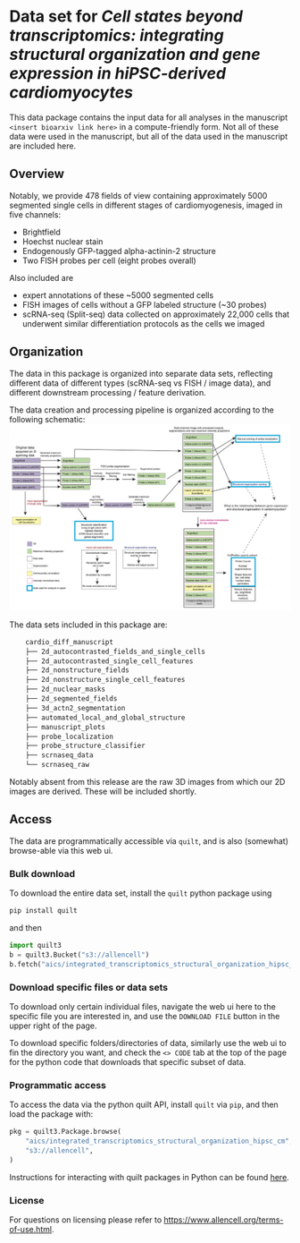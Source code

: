 # Data set for _Cell states beyond transcriptomics: integrating structural organization and gene expression in hiPSC-derived cardiomyocytes_

This data package contains the input data for all analyses in the manuscript `<insert bioarxiv link here>` in a compute-friendly form.
Not all of these data were used in the manuscript, but all of the data used in the manuscript are included here.

## Overview
Notably, we provide 478 fields of view containing approximately 5000 segmented single cells in different stages of cardiomyogenesis, imaged in five channels:
- Brightfield
- Hoechst nuclear stain
- Endogenously GFP-tagged alpha-actinin-2 structure
- Two FISH probes per cell (eight probes overall)

Also included are
- expert annotations of these ~5000 segmented cells
- FISH images of cells without a GFP labeled structure (~30 probes)
- scRNA-seq (Split-seq) data collected on approximately 22,000 cells that underwent similar differentiation protocols as the cells we imaged

## Organization
The data in this package is organized into separate data sets, reflecting different data of different types (scRNA-seq vs FISH / image data), and different downstream processing / feature derivation.

The data creation and processing pipeline is organized according to the following schematic:
![Data pipeline schematic](resources/Website_schematic_data_flow_20200310_v2.png)

The data sets included in this package are:

```bash
    cardio_diff_manuscript
    ├── 2d_autocontrasted_fields_and_single_cells
    ├── 2d_autocontrasted_single_cell_features
    ├── 2d_nonstructure_fields
    ├── 2d_nonstructure_single_cell_features
    ├── 2d_nuclear_masks
    ├── 2d_segmented_fields
    ├── 3d_actn2_segmentation
    ├── automated_local_and_global_structure
    ├── manuscript_plots
    ├── probe_localization
    ├── probe_structure_classifier
    ├── scrnaseq_data
    └── scrnaseq_raw
```

Notably absent from this release are the raw 3D images from which our 2D images are derived.
These will be included shortly.

## Access
The data are programmatically accessible via `quilt`, and is also (somewhat) browse-able via this web ui.

### Bulk download
To download the entire data set, install the `quilt` python package using
```bash
pip install quilt
```
and then
```python
import quilt3
b = quilt3.Bucket("s3://allencell")
b.fetch("aics/integrated_transcriptomics_structural_organization_hipsc_cm/", "./")
```

### Download specific files or data sets
To download only certain individual files, navigate the web ui here to the specific file you are interested in, and use the `DOWNLOAD FILE` button in the upper right of the page.

To download specific folders/directories of data, similarly use the web ui to fin the directory you want, and check the `<> CODE` tab at the top of the page for the python code that downloads that specific subset of data.

### Programmatic access
To access the data via the python quilt API, install `quilt` via `pip`, and then load the package with:

```python
pkg = quilt3.Package.browse(
    "aics/integrated_transcriptomics_structural_organization_hipsc_cm",
    "s3://allencell",
)
```
Instructions for interacting with quilt packages in Python can be found [here](https://docs.quiltdata.com/walkthrough/getting-data-from-a-package).

### License
For questions on licensing please refer to https://www.allencell.org/terms-of-use.html.
